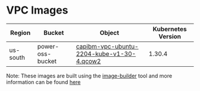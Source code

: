 # VPC Images


| Region   | Bucket           | Object                                                   | Kubernetes Version |
|----------|------------------|----------------------------------------------------------|--------------------|
| us-south | power-oss-bucket | [capibm-vpc-ubuntu-2204-kube-v1-30-4.qcow2][kube-1-30-4] | 1.30.4             |

Note: These images are built using the [image-builder][image-builder] tool and more information can be found [here](../developer/build-images.md#vpc)

[kube-1-30-4]: https://power-oss-bucket.s3.us-south.cloud-object-storage.appdomain.cloud/capibm-vpc-ubuntu-2204-kube-v1-30-4.qcow2

[image-builder]: https://github.com/kubernetes-sigs/image-builder
